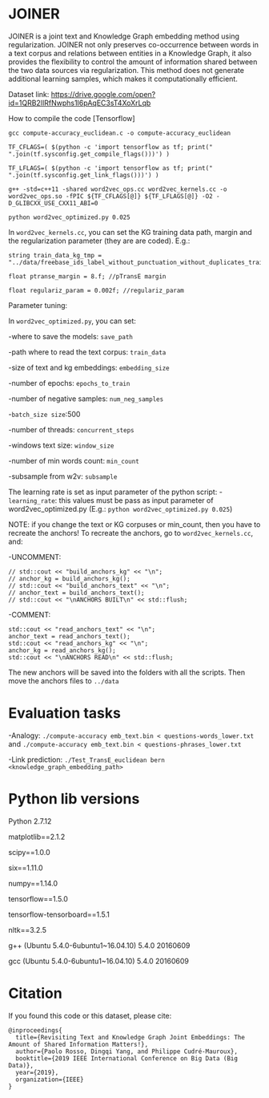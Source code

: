 # JOINER

JOINER is a joint text and Knowledge Graph embedding method using regularization. JOINER not only preserves co-occurrence between words in a text corpus and relations between entities in a Knowledge Graph, it also provides the flexibility to control the amount of information shared between the two data sources via regularization. This method does not generate additional learning samples, which makes it computationally efficient.


Dataset link: https://drive.google.com/open?id=1QRB2lIRfNwphs1I6pAqEC3sT4XoXrLqb


How to compile the code [Tensorflow]

```
gcc compute-accuracy_euclidean.c -o compute-accuracy_euclidean

TF_CFLAGS=( $(python -c 'import tensorflow as tf; print(" ".join(tf.sysconfig.get_compile_flags()))') )

TF_LFLAGS=( $(python -c 'import tensorflow as tf; print(" ".join(tf.sysconfig.get_link_flags()))') )

g++ -std=c++11 -shared word2vec_ops.cc word2vec_kernels.cc -o word2vec_ops.so -fPIC ${TF_CFLAGS[@]} ${TF_LFLAGS[@]} -O2 -D_GLIBCXX_USE_CXX11_ABI=0

python word2vec_optimized.py 0.025
```

In `word2vec_kernels.cc`, you can set the KG training data path, margin and the regularization parameter (they are are coded). E.g.:
```
string train_data_kg_tmp = "../data/freebase_ids_label_without_punctuation_without_duplicates_train_top200kEntities";

float ptranse_margin = 8.f; //pTransE margin

float regulariz_param = 0.002f; //regulariz_param
```

Parameter tuning:

In `word2vec_optimized.py`, you can set:

-where to save the models: `save_path`

-path where to read the text corpus: `train_data`

-size of text and kg embeddings: `embedding_size`

-number of epochs: `epochs_to_train`

-number of negative samples: `num_neg_samples`

-`batch_size size`:500

-number of threads: `concurrent_steps`

-windows text size: `window_size`

-number of min words count: `min_count`

-subsample from w2v: `subsample`

The learning rate is set as input parameter of the python script:
-`learning_rate`: this values must be pass as input parameter of word2vec_optimized.py (E.g.: `python word2vec_optimized.py 0.025`)

NOTE: if you change the text or KG corpuses or min_count, then you have to recreate the anchors!
To recreate the anchors, go to `word2vec_kernels.cc`, and:

-UNCOMMENT:
```
// std::cout << "build_anchors_kg" << "\n";
// anchor_kg = build_anchors_kg();
// std::cout << "build_anchors_text" << "\n";
// anchor_text = build_anchors_text();
// std::cout << "\nANCHORS BUILT\n" << std::flush;
```

-COMMENT:
```
std::cout << "read_anchors_text" << "\n";
anchor_text = read_anchors_text();
std::cout << "read_anchors_kg" << "\n";
anchor_kg = read_anchors_kg();
std::cout << "\nANCHORS READ\n" << std::flush;
```

The new anchors will be saved into the folders with all the scripts. Then move the anchors files to `../data`

# Evaluation tasks

-Analogy: `./compute-accuracy emb_text.bin < questions-words_lower.txt` and `./compute-accuracy emb_text.bin < questions-phrases_lower.txt`

-Link prediction: `./Test_TransE_euclidean bern <knowledge_graph_embedding_path>`

# Python lib versions
Python 2.7.12

matplotlib==2.1.2

scipy==1.0.0

six==1.11.0

numpy==1.14.0

tensorflow==1.5.0

tensorflow-tensorboard==1.5.1

nltk==3.2.5

g++ (Ubuntu 5.4.0-6ubuntu1~16.04.10) 5.4.0 20160609

gcc (Ubuntu 5.4.0-6ubuntu1~16.04.10) 5.4.0 20160609


# Citation

If you found this code or this dataset, please cite:

```
@inproceedings{
  title={Revisiting Text and Knowledge Graph Joint Embeddings: The Amount of Shared Information Matters!},
  author={Paolo Rosso, Dingqi Yang, and Philippe Cudré-Mauroux},
  booktitle={2019 IEEE International Conference on Big Data (Big Data)},
  year={2019},
  organization={IEEE}
}
```
